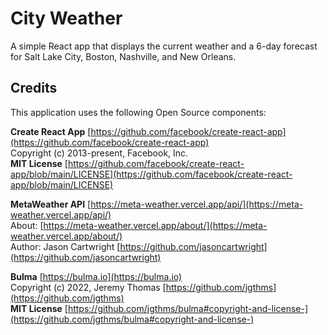 # City Weather

A simple React app that displays the current weather and a 6-day forecast for Salt Lake City, Boston, Nashville, and New Orleans.

## Credits

This application uses the following Open Source components:

__Create React App__ [https://github.com/facebook/create-react-app](https://github.com/facebook/create-react-app)  
Copyright (c) 2013-present, Facebook, Inc.  
__MIT License__ [https://github.com/facebook/create-react-app/blob/main/LICENSE](https://github.com/facebook/create-react-app/blob/main/LICENSE)  

__MetaWeather API__ [https://meta-weather.vercel.app/api/](https://meta-weather.vercel.app/api/)  
About: [https://meta-weather.vercel.app/about/](https://meta-weather.vercel.app/about/)  
Author: Jason Cartwright [https://github.com/jasoncartwright](https://github.com/jasoncartwright)  

__Bulma__ [https://bulma.io](https://bulma.io)  
Copyright (c) 2022, Jeremy Thomas [https://github.com/jgthms](https://github.com/jgthms)  
__MIT License__ [https://github.com/jgthms/bulma#copyright-and-license-](https://github.com/jgthms/bulma#copyright-and-license-)  